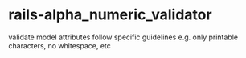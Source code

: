 rails-alpha_numeric_validator
=============================

validate model attributes follow specific guidelines e.g. only printable characters, no whitespace, etc